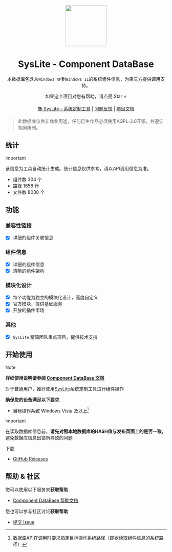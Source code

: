 <div align="center">

<image src="Assets/LOGO.png" height="128"/>
<h1> SysLite - Component DataBase </h1>

本数据库包含从`Windows XP`到`Windows 11`的系统组件信息，为第三方提供调用支持。

如果这个项目对您有帮助，请点亮 Star ⭐

[📚 SysLite - 系统定制工具](https://github.com/Nick5469/SysLite/) | [问题反馈](https://github.com/Nick5469/SysLite/issues/) | [项目文档](https://github.com/Nick5469/SysLite/wiki/)

</div>

> 此数据库仅供非商业用途，任何衍生作品必须使用AGPL-3.0开源，并遵守相同限制。

## 统计
> [!IMPORTANT]
>
> 该信息为工具自动统计生成。统计信息仅供参考，请以API调用信息为准。
 - 组件数 304 个
 - 路径 1658 行
 - 文件数 8030 个


## 功能

### 兼容性链接

- [x] 详细的组件关联信息

### 组件信息

- [x] 详细的组件信息
- [x] 清晰的组件架构

### 模块化设计
- [x] 每个功能为独立的模块化设计，高度自定义
- [x] 官方模块，提供基础服务
- [x] 开放的插件市场

### 其他
- [x] `SysLite` 精简团队重点项目，提供技术支持

## 开始使用

> [!NOTE]
>
> **详细使用说明请参阅 [Component DataBase 文档]()**
>
> 对于普通用户，推荐使用[SysLite]()系统定制工具进行组件操作

**确保您的设备满足以下要求**

- 目标操作系统 Windows Vista 及以上[^1]

[^1]: 数据库API在调用时要求指定目标操作系统路径（即欲读取组件信息的系统路径）

> [!IMPORTANT]
>
> 在读取数据库信息前，**请先对照本地数据库的HASH值与发布页面上的是否一致**，避免数据库信息出错所导致的问题

下载

- [GitHub Releases]()

## 帮助 & 社区

您可以使用以下服务来**获取帮助**

- [Component DataBase 帮助文档]()

您也可以参与社区讨论**获取帮助**

- [提交 Issue]()
